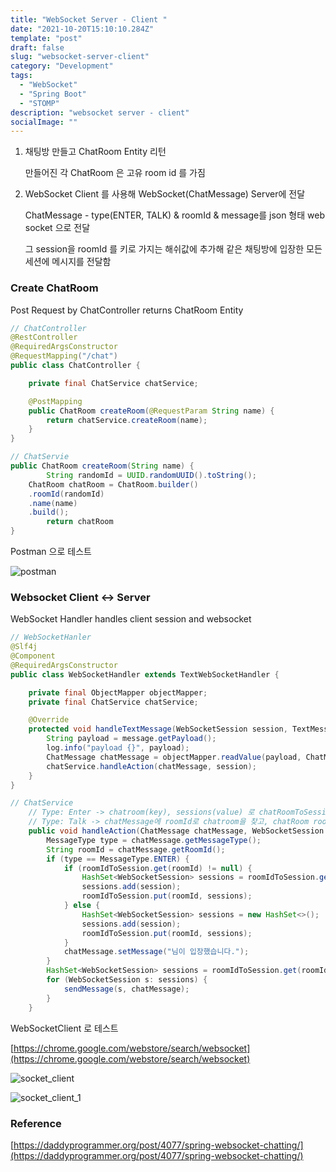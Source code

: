 ```yaml
---
title: "WebSocket Server - Client "
date: "2021-10-20T15:10:10.284Z"
template: "post"
draft: false
slug: "websocket-server-client"
category: "Development"
tags:
  - "WebSocket"
  - "Spring Boot"
  - "STOMP"
description: "websocket server - client"
socialImage: ""
---
```


1. 채팅방 만들고 ChatRoom Entity 리턴

   만들어진 각 ChatRoom 은 고유 room id 를 가짐

2. WebSocket Client 를 사용해 WebSocket(ChatMessage) Server에 전달

   ChatMessage - type(ENTER, TALK) & roomId & message를 json 형태 web socket 으로 전달

   그 session을 roomId 를 키로 가지는 해쉬값에 추가해 같은 채팅방에 입장한 모든 세션에 메시지를 전달함

### Create ChatRoom

Post Request by ChatController returns ChatRoom Entity

```java
// ChatController
@RestController
@RequiredArgsConstructor
@RequestMapping("/chat")
public class ChatController {

    private final ChatService chatService;

    @PostMapping
    public ChatRoom createRoom(@RequestParam String name) {
        return chatService.createRoom(name);
    }
}
```

```java
// ChatServie
public ChatRoom createRoom(String name) {
		String randomId = UUID.randomUUID().toString();
    ChatRoom chatRoom = ChatRoom.builder()
    .roomId(randomId)
    .name(name)
    .build();
		return chatRoom
}
```

Postman 으로 테스트

![postman](/media/postman.jpg)

### Websocket Client ↔ Server

WebSocket Handler handles client session and websocket

```java
// WebSocketHanler
@Slf4j
@Component
@RequiredArgsConstructor
public class WebSocketHandler extends TextWebSocketHandler {

    private final ObjectMapper objectMapper;
    private final ChatService chatService;

    @Override
    protected void handleTextMessage(WebSocketSession session, TextMessage message) throws Exception {
        String payload = message.getPayload();
        log.info("payload {}", payload);
        ChatMessage chatMessage = objectMapper.readValue(payload, ChatMessage.class);
        chatService.handleAction(chatMessage, session);
    }
}
```

```java
// ChatService
    // Type: Enter -> chatroom(key), sessions(value) 로 chatRoomToSession 해쉬맵에 추가 한다.
    // Type: Talk -> chatMessage에 roomId로 chatroom을 찾고, chatRoom roomId를 키 값으로 갖는 value에 해당하는 모든 세션에 메시지를 발송함
    public void handleAction(ChatMessage chatMessage, WebSocketSession session) {
        MessageType type = chatMessage.getMessageType();
        String roomId = chatMessage.getRoomId();
        if (type == MessageType.ENTER) {
            if (roomIdToSession.get(roomId) != null) {
                HashSet<WebSocketSession> sessions = roomIdToSession.get(roomId);
                sessions.add(session);
                roomIdToSession.put(roomId, sessions);
            } else {
                HashSet<WebSocketSession> sessions = new HashSet<>();
                sessions.add(session);
                roomIdToSession.put(roomId, sessions);
            }
            chatMessage.setMessage("님이 입장했습니다.");
        }
        HashSet<WebSocketSession> sessions = roomIdToSession.get(roomId);
        for (WebSocketSession s: sessions) {
            sendMessage(s, chatMessage);
        }
    }
```

WebSocketClient 로 테스트

[https://chrome.google.com/webstore/search/websocket](https://chrome.google.com/webstore/search/websocket)

![socket_client](/media/socket_client.jpg)

![socket_client_1](/media/socket_client_1.jpg)

### Reference

[https://daddyprogrammer.org/post/4077/spring-websocket-chatting/](https://daddyprogrammer.org/post/4077/spring-websocket-chatting/)
